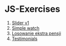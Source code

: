 # JS-Exercises
  1. <a href="https://emsi90.github.io/JS-Exercises/Slider_v1">Slider v1</a>
  2. <a href="https://emsi90.github.io/JS-Exercises/watch">Simple watch</a>
  3. <a href="https://emsi90.github.io/JS-Exercises/losowanie_ekstra_pensji">Losowanie ekstra pensji</a>
  4. <a href="https://emsi90.github.io/JS-Exercises/testimonials">Testimonials</a>

